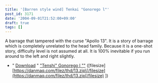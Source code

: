 ```yaml
---
title: '[Barren style wind] Tenkai "Gonorego l"'
post_id: 3171
date: '2004-09-01T21:52:00+09:00'
draft: true
tags: []
---
```


A barrage that tampered with the curse "Apollo 13". It is a story of barrage which is completely unrelated to the head family. Because it is a one-shot story, difficulty level is not assumed at all. It is 100% inevitable if you run around to the left and right slightly.

*   " [Download](https://danmaq.com/filez/thd/13.zip) " ["Tenshi" Gonorego l ""](https://danmaq.com/filez/thd/13.zip) (\[filesize\] [https://danmaq.com/filez/thd/13.zip\[/filesize](https://danmaq.com/filez/thd/13.zip[/filesize) \])
